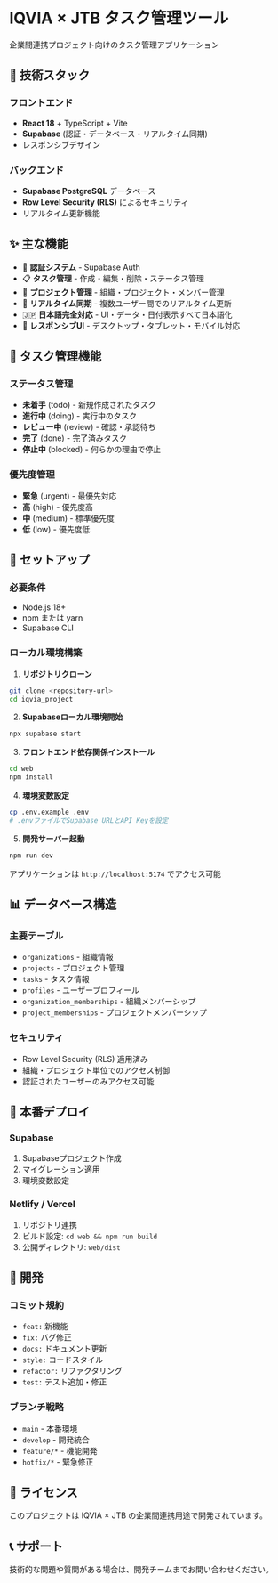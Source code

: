 # IQVIA × JTB タスク管理ツール

企業間連携プロジェクト向けのタスク管理アプリケーション

## 🚀 技術スタック

### フロントエンド
- **React 18** + TypeScript + Vite
- **Supabase** (認証・データベース・リアルタイム同期)
- レスポンシブデザイン

### バックエンド
- **Supabase PostgreSQL** データベース
- **Row Level Security (RLS)** によるセキュリティ
- リアルタイム更新機能

## ✨ 主な機能

- 🔐 **認証システム** - Supabase Auth
- 📋 **タスク管理** - 作成・編集・削除・ステータス管理
- 👥 **プロジェクト管理** - 組織・プロジェクト・メンバー管理
- 🔄 **リアルタイム同期** - 複数ユーザー間でのリアルタイム更新
- 🇯🇵 **日本語完全対応** - UI・データ・日付表示すべて日本語化
- 📱 **レスポンシブUI** - デスクトップ・タブレット・モバイル対応

## 🎯 タスク管理機能

### ステータス管理
- **未着手** (todo) - 新規作成されたタスク
- **進行中** (doing) - 実行中のタスク
- **レビュー中** (review) - 確認・承認待ち
- **完了** (done) - 完了済みタスク
- **停止中** (blocked) - 何らかの理由で停止

### 優先度管理
- **緊急** (urgent) - 最優先対応
- **高** (high) - 優先度高
- **中** (medium) - 標準優先度
- **低** (low) - 優先度低

## 🔧 セットアップ

### 必要条件
- Node.js 18+ 
- npm または yarn
- Supabase CLI

### ローカル環境構築

1. **リポジトリクローン**
```bash
git clone <repository-url>
cd iqvia_project
```

2. **Supabaseローカル環境開始**
```bash
npx supabase start
```

3. **フロントエンド依存関係インストール**
```bash
cd web
npm install
```

4. **環境変数設定**
```bash
cp .env.example .env
# .envファイルでSupabase URLとAPI Keyを設定
```

5. **開発サーバー起動**
```bash
npm run dev
```

アプリケーションは `http://localhost:5174` でアクセス可能

## 📊 データベース構造

### 主要テーブル
- `organizations` - 組織情報
- `projects` - プロジェクト管理
- `tasks` - タスク情報
- `profiles` - ユーザープロフィール
- `organization_memberships` - 組織メンバーシップ
- `project_memberships` - プロジェクトメンバーシップ

### セキュリティ
- Row Level Security (RLS) 適用済み
- 組織・プロジェクト単位でのアクセス制御
- 認証されたユーザーのみアクセス可能

## 🚀 本番デプロイ

### Supabase
1. Supabaseプロジェクト作成
2. マイグレーション適用
3. 環境変数設定

### Netlify / Vercel
1. リポジトリ連携
2. ビルド設定: `cd web && npm run build`
3. 公開ディレクトリ: `web/dist`

## 🤝 開発

### コミット規約
- `feat:` 新機能
- `fix:` バグ修正
- `docs:` ドキュメント更新
- `style:` コードスタイル
- `refactor:` リファクタリング
- `test:` テスト追加・修正

### ブランチ戦略
- `main` - 本番環境
- `develop` - 開発統合
- `feature/*` - 機能開発
- `hotfix/*` - 緊急修正

## 📝 ライセンス

このプロジェクトは IQVIA × JTB の企業間連携用途で開発されています。

## 📞 サポート

技術的な問題や質問がある場合は、開発チームまでお問い合わせください。
